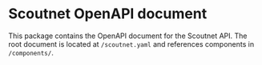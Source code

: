 # Scoutnet OpenAPI document

This package contains the OpenAPI document for the Scoutnet API. The root
document is located at `/scoutnet.yaml` and references components in
`/components/`. 
